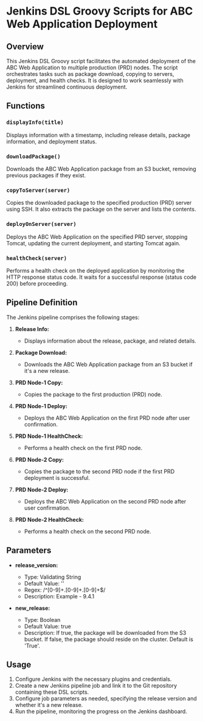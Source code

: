 # Jenkins DSL Groovy Scripts for ABC Web Application Deployment

## Overview

This Jenkins DSL Groovy script facilitates the automated deployment of the ABC Web Application to multiple production (PRD) nodes. The script orchestrates tasks such as package download, copying to servers, deployment, and health checks. It is designed to work seamlessly with Jenkins for streamlined continuous deployment.

## Functions

### `displayInfo(title)`

Displays information with a timestamp, including release details, package information, and deployment status.

### `downloadPackage()`

Downloads the ABC Web Application package from an S3 bucket, removing previous packages if they exist.

### `copyToServer(server)`

Copies the downloaded package to the specified production (PRD) server using SSH. It also extracts the package on the server and lists the contents.

### `deployOnServer(server)`

Deploys the ABC Web Application on the specified PRD server, stopping Tomcat, updating the current deployment, and starting Tomcat again.

### `healthCheck(server)`

Performs a health check on the deployed application by monitoring the HTTP response status code. It waits for a successful response (status code 200) before proceeding.

## Pipeline Definition

The Jenkins pipeline comprises the following stages:

1. **Release Info:**
   - Displays information about the release, package, and related details.

2. **Package Download:**
   - Downloads the ABC Web Application package from an S3 bucket if it's a new release.

3. **PRD Node-1 Copy:**
   - Copies the package to the first production (PRD) node.

4. **PRD Node-1 Deploy:**
   - Deploys the ABC Web Application on the first PRD node after user confirmation.

5. **PRD Node-1 HealthCheck:**
   - Performs a health check on the first PRD node.

6. **PRD Node-2 Copy:**
   - Copies the package to the second PRD node if the first PRD deployment is successful.

7. **PRD Node-2 Deploy:**
   - Deploys the ABC Web Application on the second PRD node after user confirmation.

8. **PRD Node-2 HealthCheck:**
   - Performs a health check on the second PRD node.

## Parameters

- **release_version:**
  - Type: Validating String
  - Default Value: ''
  - Regex: /^[0-9]+.[0-9]+.[0-9]+$/
  - Description: Example - 9.4.1

- **new_release:**
  - Type: Boolean
  - Default Value: true
  - Description: If true, the package will be downloaded from the S3 bucket. If false, the package should reside on the cluster. Default is 'True'.

## Usage

1. Configure Jenkins with the necessary plugins and credentials.
2. Create a new Jenkins pipeline job and link it to the Git repository containing these DSL scripts.
3. Configure job parameters as needed, specifying the release version and whether it's a new release.
4. Run the pipeline, monitoring the progress on the Jenkins dashboard.
